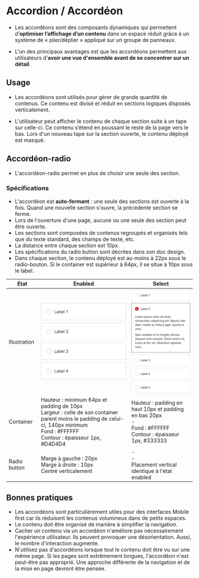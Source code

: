 # Accordion / Accordéon

- Les accordéons sont des composants dynamiques qui permettent d’**optimiser l’affichage d’un contenu** dans un espace réduit grâce à un système de « plier/déplier » appliqué sur un groupe de panneaux.

- L'un des principaux avantages est que les accordéons permettent aux utilisateurs d'**avoir une vue d'ensemble avant de se concentrer sur un détail**.

## Usage

- Les accordéons sont utilisés pour gérer de grande quantité de contenus. Ce contenu est divisé et réduit en sections logiques disposés verticalement.

- L'utilisateur peut afficher le contenu de chaque section suite à un tape sur celle-ci. Ce contenu s’étend en poussant le reste de la page vers le bas. Lors d'un nouveau tape sur la section ouverte, le contenu déployé est masqué.

## Accordéon-radio

- L'accordéon-radio permet en plus de choisir une seule des section.

### Spécifications

- L'accordéon est **auto-fermant** : une seule des sections est ouverte à la fois. Quand une nouvelle section s'ouvre, la précédente section se ferme.
- Lors de l'ouverture d'une page, aucune ou une seule des section peut être ouverte.
- Les sections sont composées de contenus regroupés et organisés tels que du texte standard, des champs de texte, etc.
- La distance entre chaque section est 10px.
- Les spécifications du radio button sont décrites dans son doc design.
- Dans chaque section, le contenu déployé est au-moins à 22px sous le radio-bouton. Si le container est supérieur à 64px, il se situe à 10px sous le label.


Etat | Enabled | Select
------------ | ------------- |------------ |
Illustration | ![list__enable-close](Design/list__enable-close.png) | ![list__active](Design/list__active.png)
Container | Hauteur : minimum 64px et padding de 10px <br> Largeur : celle de son container parent moins le padding de celui-ci, 140px minimum <br> Fond : #FFFFFF <br> Contour : épaisseur 1px, #D4D4D4 | Hauteur : padding en haut 10px et padding en bas 20px <br> - <br> Fond : #FFFFFF <br> Contour : épaisseur 1px, #333333 | Opacité : 40 % | - <br> - <br> - <br> Contour : épaisseur 1px, #B40015 | Opacité : 40 % | Hauteur : 44px <br> Largeur : celle de son container parent moins le padding de celui-ci, 140px minimum <br> Fond : #FAFAFA <br> Contour : épaisseur 1px, #D4D4D4
Radio button | Marge à gauche : 20px <br> Marge à droite : 10px <br> Centré verticalement  | - <br> - <br> Placement vertical identique à l'état enabled


## Bonnes pratiques

- Les accordéons sont particulièrement utiles pour des interfaces Mobile first car ils réduisent les contenus volumineux dans de petits espaces.
- Le contenu doit être organisé de manière à simplifier la navigation.
- Cacher un contenu via un accordéon n'améliore pas nécessairement l'expérience utilisateur. Ils peuvent provoquer une désorientation. Aussi, le nombre d'interaction augmente.
- N'utilisez pas d'accordéons lorsque tout le contenu doit être vu sur une même page. Si les pages sont extrêmement longues, l'accordéon n'est peut-être pas approprié. Une approche différente de la navigation et de la mise en page devront être pensée.
